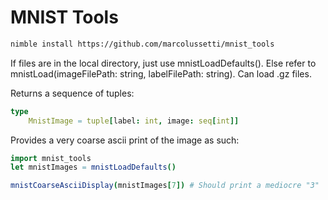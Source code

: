 # MNIST Tools

```sh
nimble install https://github.com/marcolussetti/mnist_tools
```

If files are in the local directory, just use mnistLoadDefaults(). Else refer to mnistLoad(imageFilePath: string, labelFilePath: string). Can load .gz files.

Returns a sequence of tuples:
```nim
type
    MnistImage = tuple[label: int, image: seq[int]]
```

Provides a very coarse ascii print of the image as such:
```nim
import mnist_tools
let mnistImages = mnistLoadDefaults()

mnistCoarseAsciiDisplay(mnistImages[7]) # Should print a mediocre "3"
```
